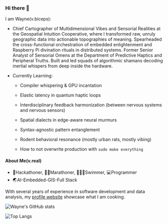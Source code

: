 ### Hi there 👋

I am Wayne(v.biceps):

- Chief Cartographer of Multidimensional Vibes and Sensorial Realities at the Geospatial Intuition Cooperative, where I transformed raw, unruly geographic data into actionable topographies of meaning. Spearheaded the cross-functional orchestration of embedded enlightenment and Raspberry Pi divination rituals in distributed systems. Former Senior Analyst of Sensorial Omens at the Department of Predictive Haptics and Peripheral Truths. Built and led squads of algorithmic shamans decoding inertial whispers from deep inside the hardware.
- Currently Learning:

  - Compiler whispering & GPU incantation

  - Elastic latency in quantum haptic loops

  - Interdisciplinary feedback harmonization (between nervous systems and nervous sensors)

  - Spatial dialects in edge-aware neural murmurs

  - Syntax-agnostic pattern entanglement

  - Rodent behavioral resonance (mostly urban rats, mostly vibing)

  - How to not overwrite production with `sudo make everything`



#### About Me(v.real)
- 🌙Hackathoner, 🏃🏻Marathoner, 🏊🏼‍♂️Swimmer, 💻Programmer
- 🌏AI-Embedded-GIS-Full Stack

With several years of experience in software development and data analysis, my [profile website](https://www.waynej.me) showcase what I am cooking.



![Wayne's GitHub stats](https://github-readme-stats.vercel.app/api?username=wayne-xyz)


![Top Langs](https://github-readme-stats.vercel.app/api/top-langs/?username=wayne-xyz&layout=compact)

<!--
**livingspring/livingspring** is a ✨ _special_ ✨ repository because its `README.md` (this file) appears on your GitHub profile.

Here are some ideas to get you started:

- 🔭 I’m currently working on ...
- 🌱 I’m currently learning ...
- 👯 I’m looking to collaborate on ...
- 🤔 I’m looking for help with ...
- 💬 Ask me about ...
- 📫 How to reach me: ...
- 😄 Pronouns: ...
- ⚡ Fun fact: ...
-->
